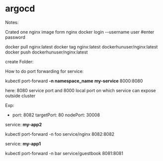 # argocd
Notes:

Crated one nginx image form nginx
docker login --username user    #enter password

docker pull nginx:latest
docker tag nginx:latest dockerhunuser/nginx:latest
docker push dockerhunuser/nginx:latest

create Folder:


How to do port forwarding for service:

kubectl port-forward **-n namespace_name** **my-service** 8000:8080

here: 8080 service port and 8000 local port on which service can expose outside cluster

Exp: 
  - port: 8082
    targetPort: 80
    nodePort: 30008

service: **my-app2**

kubectl port-forward -n foo service/nginx 8082:8082

service: **my-app1**

kubectl port-forward -n bar service/guestbook 8081:8081
